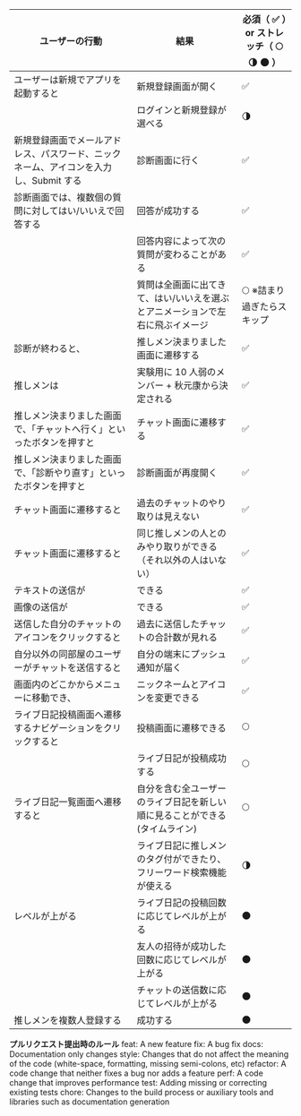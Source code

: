 | ユーザーの行動                                                                        | 結果                                                                          | 必須（ :white_check_mark: ）or ストレッチ（ :full_moon: :last_quarter_moon: :new_moon: ） |
| ------------------------------------------------------------------------------------- | ----------------------------------------------------------------------------- | ----------------------------------------------------------------------------------------- |
| ユーザーは新規でアプリを起動すると                                                    | 新規登録画面が開く                                                            | :white_check_mark:                                                                        |
|                                                                                       | ログインと新規登録が選べる                                                    | :last_quarter_moon:                                                                       |
| 新規登録画面でメールアドレス、パスワード、ニックネーム、アイコンを入力し、Submit する | 診断画面に行く                                                                | :white_check_mark:                                                                        |
| 診断画面では、複数個の質問に対してはい/いいえで回答する                               | 回答が成功する                                                                | :white_check_mark:                                                                        |
|                                                                                       | 回答内容によって次の質問が変わることがある                                    | :white_check_mark:                                                                        |
|                                                                                       | 質問は全画面に出てきて、はい/いいえを選ぶとアニメーションで左右に飛ぶイメージ | :full_moon: ※詰まり過ぎたらスキップ                                                       |
| 診断が終わると、                                                                      | 推しメン決まりました画面に遷移する                                            | :white_check_mark:                                                                        |
| 推しメンは                                                                            | 実験用に 10 人弱のメンバー + 秋元康から決定される                             | :white_check_mark:                                                                        |
| 推しメン決まりました画面で、「チャットへ行く」といったボタンを押すと                  | チャット画面に遷移する                                                        | :white_check_mark:                                                                        |
| 推しメン決まりました画面で、「診断やり直す」といったボタンを押すと                    | 診断画面が再度開く                                                            | :white_check_mark:                                                                        |
| チャット画面に遷移すると                                                              | 過去のチャットのやり取りは見えない                                            | :white_check_mark:                                                                        |
| チャット画面に遷移すると                                                              | 同じ推しメンの人とのみやり取りができる（それ以外の人はいない）                | :white_check_mark:                                                                        |
| テキストの送信が                                                                      | できる                                                                        | :white_check_mark:                                                                        |
| 画像の送信が                                                                          | できる                                                                        | :white_check_mark:                                                                        |
| 送信した自分のチャットのアイコンをクリックすると                                      | 過去に送信したチャットの合計数が見れる                                        | :white_check_mark:                                                                        |
| 自分以外の同部屋のユーザーがチャットを送信すると                                      | 自分の端末にプッシュ通知が届く                                                | :white_check_mark:                                                                        |
| 画面内のどこかからメニューに移動でき、                                                | ニックネームとアイコンを変更できる                                            | :white_check_mark:                                                                        |
| ライブ日記投稿画面へ遷移するナビゲーションをクリックすると                            | 投稿画面に遷移できる                                                          | :full_moon:                                                                               |
|                                                                                       | ライブ日記が投稿成功する                                                      | :full_moon:                                                                               |
| ライブ日記一覧画面へ遷移すると                                                        | 自分を含む全ユーザーのライブ日記を新しい順に見ることができる(タイムライン)    | :full_moon:                                                                               |
|                                                                                       | ライブ日記に推しメンのタグ付ができたり、フリーワード検索機能が使える          | :last_quarter_moon:                                                                       |
| レベルが上がる                                                                        | ライブ日記の投稿回数に応じてレベルが上がる                                    | :new_moon:                                                                                |
|                                                                                       | 友人の招待が成功した回数に応じてレベルが上がる                                | :new_moon:                                                                                |
|                                                                                       | チャットの送信数に応じてレベルが上がる                                        | :new_moon:                                                                                |
| 推しメンを複数人登録する                                                              | 成功する                                                                      | :new_moon:                                                                                |

**プルリクエスト提出時のルール**
feat: A new feature
fix: A bug fix
docs: Documentation only changes
style: Changes that do not affect the meaning of the code (white-space, formatting, missing semi-colons, etc)
refactor: A code change that neither fixes a bug nor adds a feature
perf: A code change that improves performance
test: Adding missing or correcting existing tests
chore: Changes to the build process or auxiliary tools and libraries such as documentation generation
